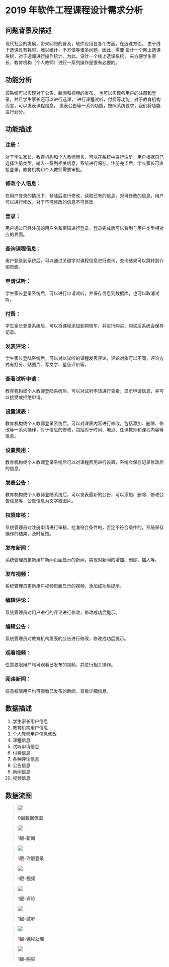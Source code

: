 # 2019 年软件工程课程设计需求分析

## 问题背景及描述

现代社会的发展，带来网络的普及，软件应用在各个方面，在选课方面，
由于线下选课具有耗时，难以统计，不方便等诸多问题，因此，需要
设计一个网上选课系统，对于选课进行操作统计。为此，设计一个线上选课系统，
来方便学生家长，教育机构（个人教师）进行一系列操作是很有必要的。

## 功能分析

该系统可以实现对于公告、新闻和视频的发布，
也可以实现各用户的注册和登录，并且学生家长还可以进行选课，
进行课程试听，付费等功能；对于教育机构而言，可以发表课程信息，
发表公告等一系列功能，按照系统要求，我们将功能进行划分。

## 功能描述

### 注册：

对于学生家长、教育机构和个人教师而言，可以在系统中进行注册，用户根据自己选择注册类型，输入一系列相关信息，系统进行保存。注册完毕后，学长家长可直接登录，教育机构和个人教师需要审批。

### 修改个人信息：

在用户登录的情况下，登陆后进行修改，读取已有的信息，对可修改的信息，用户可以进行修改，对于不可修改的信息不可修改

### 登录：

用户通过已经注册的用户名和密码进行登录，登录完成后可以看到与用户类型相对应的界面。

### 查询课程信息：

用户登录到系统后，可以通过关键字对课程信息进行查询，查询结果可以跳转到介绍页面。

### 申请试听：

学生家长登录系统后，可以进行申请试听，并保存信息到数据库，也可以取消试听。

### 付费：

学生家长登录系统后，可以将课程添加到购物车，并进行购买，购买后系统会保存记录。

### 发表评论：

学生家长登陆系统后，可以对以试听的课程发表评论，评论对象可以不同，评论方式有打分、贴图片、写文字、星级评价等。

### 查看试听申请：

教育机构或个人教师登陆系统后，可以对试听申请进行查看，显示申请信息，并可以接受或拒绝申请。

### 设置课表：

教育机构或个人教师登录系统后，可以对课表内容进行修改，包括添加、删除、修改等一系列操作，对于信息的修改，包括对于时间、地点、任课教师和课程内容等信息。

### 设置费用：

教育机构或个人教师登录系统后可以对课程费用进行设置，系统会保存记录修改后的信息。

### 发表公告：

教育机构或个人教师登陆系统后，可以发表最新的公告，可以添加、删除、修改公告信息等，公告信息为文字或图片。

### 权限审核：

系统管理员对注册申请进行审核，批准符合条件的，否定不符合条件的，系统保存操作的结果，及时反馈。

### 发布新闻：

系统管理员更新用户新闻页面显示的新闻，实现对新闻的增加、删除、插入等。

### 发布视频：

系统管理员更新用户视频页面显示的视频，添加成功后提示。

### 编辑评论：

系统管理员对用户进行的评论进行修改，修改成功后提示。 

### 编辑公告：

系统管理员对教育机构发表的公告进行修改，修改成功后提示。

### 观看视频：

任意权限用户均可观看已发布的视频，并进行相关操作。

### 阅读新闻：

任意权限用户均可观看已发布的新闻，查看详细信息。

## 数据描述

1. 学生家长用户信息
2. 教育机构用户信息
3. 个人教师用户信息修改
4. 课程信息
5. 试听申请信息
6. 付费信息
7.	各种评论信息
8.	公告信息
9.  新闻信息
10.	视频信息

## 数据流图

><img src="./images/数据流图-0层.jpg"/>
>
>**0层数据流图**

><img src="./images/数据流图-1层-新闻.jpg"/>
>
>**1层-新闻**

><img src="./images/数据流图-1层-注册登录.jpg"/>
>
>**1层-注册登录**

><img src="./images/数据流图-1层-视频.jpg"/>
>
>**1层-视频**

><img src="./images/数据流图-1层-评论.jpg"/>
>
>**1层-评论**

><img src="./images/数据流图-1层-试听.jpg"/>
>
>**1层-试听**

><img src="./images/数据流图-1层-课程处理.jpg"/>
>
>**1层-课程处理**

><img src="./images/数据流图-1层-购买.jpg"/>
>
>**1层-购买**
